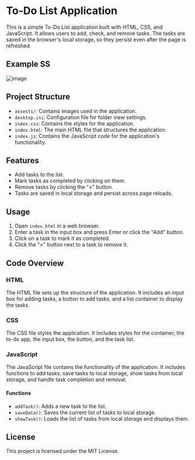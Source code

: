 # To-Do List Application

This is a simple To-Do List application built with HTML, CSS, and JavaScript. It allows users to add, check, and remove tasks. The tasks are saved in the browser's local storage, so they persist even after the page is refreshed.
## Example SS
![image](https://github.com/user-attachments/assets/787f3bf2-1ba6-4423-8530-e13707d25cf0)
## Project Structure


- `assests/`: Contains images used in the application.
- `desktop.ini`: Configuration file for folder view settings.
- `index.css`: Contains the styles for the application.
- `index.html`: The main HTML file that structures the application.
- `index.js`: Contains the JavaScript code for the application's functionality.

## Features

- Add tasks to the list.
- Mark tasks as completed by clicking on them.
- Remove tasks by clicking the "×" button.
- Tasks are saved in local storage and persist across page reloads.

## Usage

1. Open `index.html` in a web browser.
2. Enter a task in the input box and press Enter or click the "Add" button.
3. Click on a task to mark it as completed.
4. Click the "×" button next to a task to remove it.

## Code Overview

### HTML

The HTML file sets up the structure of the application. It includes an input box for adding tasks, a button to add tasks, and a list container to display the tasks.

### CSS

The CSS file styles the application. It includes styles for the container, the to-do app, the input box, the button, and the task list.

### JavaScript

The JavaScript file contains the functionality of the application. It includes functions to add tasks, save tasks to local storage, show tasks from local storage, and handle task completion and removal.

#### Functions

- `addTask()`: Adds a new task to the list.
- `saveData()`: Saves the current list of tasks to local storage.
- `showTask()`: Loads the list of tasks from local storage and displays them.

## License

This project is licensed under the MIT License.
